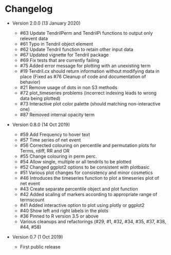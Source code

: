 # Changelog

- Version 2.0.0 (13 January 2020)

    - #63 Update TendrilPerm and TendrilPi functions to output only relevent data
    - #61 Typo in Tendril object element
    - #62 Update Tendril function to retain other input data
    - #67 Updated vignette for Tendril package
    - #69 Fix tests that are currently failing
    - #75 Added error message for plotting with an unexisting term
    - #19 Tendril.cx should return information without modifying data in place (Fixed as #76 Cleanup of code and documentation of behavior)
    - #21 Remove usage of dots in non S3 methods
    - #72 plot\_timeseries problems (incorrect indexing leads to wrong data being plotted)
    - #73 Interactive plot color palette (should matching non-interactive one)
    - #87 Removed internal opacity term

- Version 0.8.0 (14 Oct 2019)
    - #59 Add Frequency to hover text
    - #57 Time series of net event
    - #56 Corrected colouring on percentile and permutation plots for Terms, rdiff, RR and OR
    - #55 Change colouring in perm perc.
    - #54 Allow single, multiple or all tendrils to be plotted
    - #52 Changed ggplot2 options to be consistent with plotbasic
    - #51 Various plot changes for consistency and minor cosmetics
    - #46 Introduces the timeseries function to plot a timeseries plot of net event
    - #43 Create separate percentile object and plot function
    - #42 Added scaling of markers according to appropriate range of termscount
    - #41 Added interactive option to plot using plotly or ggplot2
    - #40 Show left and right labels in the plots
    - #36 Pinned to R version 3.5 or above
    - Various cleanups and refactorings (#29, #1, #32, #34, #35, #37, #38, #44, #58)

- Version 0.7 (1 Oct 2019)
    - First public release

